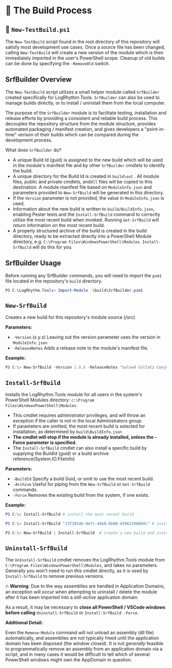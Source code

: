 # :hammer: The Build Process

## :page_with_curl: `New-TestBuild.ps1`

The `New-TestBuild` script found in the root directory of this repository will satisfy most development use cases. Once a source file has been changed, calling `New-TestBuild` will create a new version of the module which is then immediately imported in the user's PowerShell scope.  Cleanup of old builds can be done by specifying the `-RemoveOld` switch.

## SrfBuilder Overview

The `New-TestBuild` script utilizes a small helper module called `SrfBuilder` created specifically for LogRhythm.Tools.   `SrfBuilder` can also be used to manage builds directly, or to install / uninstall them from the local computer.

The purpose of the `SrfBuilder` module is to facilitate testing, installation and release efforts by providing a consistent and reliable build process. This decouples the repository structure from the module structure, provides automated packaging / manifest creation, and gives developers a "point-in-time" verison of their builds which can be compared during the development process.

What does `SrfBuilder` do?

* A unique Build Id (guid) is assigned to the new build which will be used in the module's manifest file and by other `SrfBuilder` cmdlets to identify the build.
* A unique directory for the Build Id is created in `build\out` . All module files, public and private cmdlets, and`dll` files will be copied to this destination. A module manifest file based on `ModuleInfo.json` and parameters provided to `New-SrfBuild` will be generated in this directory.
* If the `Version` parameter is not provided, the value in `ModuleInfo.json` is used.
* Information about the new build is written to `build/BuildInfo.json`, enabling Pester tests and the `Install-SrfBuild` command to correctly utilize the most recent build when invoked. Running `Get-SrfBuild` will return information on the most recent build.
* A properly structured archive of the build is created in the build directory, ready to be extracted directly into a PowerShell Module directory, e.g. `C:\Program Files\WindowsPowerShell\Modules`.  `Install-SrfBuild` will do this for you.

## SrfBuilder Usage

Before running any SrfBuilder commands, you will need to import the `psm1` file located in the repository's `build` directory.

```PowerShell
PS C:\LogRhythm.Tools> Import-Module .\build\SrfBuilder.psm1
```

## `New-SrfBuild`

Creates a new build for this repository's module source (/src).

**Parameters:**

* `-Version` (x.y.z) Leaving out the version parameter uses the version in `ModuleInfo.json`
* `-ReleaseNotes` Adds a release note to the module's manifest file.

**Example:**

```PowerShell
PS C:\> New-SrfBuild -Version 1.0.6 -ReleaseNotes "Solved Collatz Conjecture"
```

## `Install-SrfBuild`

Installs the LogRhythm.Tools module for all users in the system's PowerShell Modules directory: `c:\Program Files\WindowsPowerShell\Modules`.

* This cmdlet requires administrator privileges, and will throw an exception if the caller is not in the local Administrators group.
* If parameters are omitted, the most recent build is selected for installation, as determined by `build\BuildInfo.json`
* **The cmdlet will stop if the module is already installed, unless the -Force parameter is specified.**
* The `Install-SrfBuild` cmdlet can also install a specific build by supplying the BuildId (guid) or a build archive reference(System.IO.FileInfo)

**Parameters:**

* `-BuildId` Specify a build Guid, or omit to use the most recent build.
* `-Archive` Useful for piping from the `New-SrfBuild` or `Get-SrfBuild` commands.
* `-Force` Removes the existing build from the system, if one exists.

**Example:**

```PowerShell
PS C:\> Install-SrfBuild # install the most recent build

PS C:\> Install-SrfBuild "13f3854b-9efc-44b8-8b08-d3962190604c" # install a specific build ID

PS C:\> New-SrfBuild | Install-SrfBuild  # create a new build and install it
```

## `Uninstall-SrfBuild`

The `UnInstall-SrfBuild` cmdlet removes the LogRhythm.Tools module from `C:\Program Files\WindowsPowerShell\Modules`, and takes no parameters.
Generally you won't need to run this cmdlet directly, as it is used by `Install-SrfBuild` to remove previous versions.

:fire: **Warning**: Due to the way assemblies are handled in Application Domains, an exception will occur when attempting to uninstall / delete the module after it has been imported into a *still-active* application domain.

As a result, it may be necessary to **close all PowerShell / VSCode windows before calling** `Uninstall-SrfBuild` or `Install-SrfBuild -Force`.

**Additional Detail:**

Even the `Remove-Module` command will not unload an assembly (dll file) automatically, and assemblies are not typically freed until the application domain has been disposed (the window closed). It is not *generally* feasible to programmatically remove an assembly from an application domain via a script, and in many cases it would be difficult to tell which of several PowerShell windows might own the AppDomain in question.
